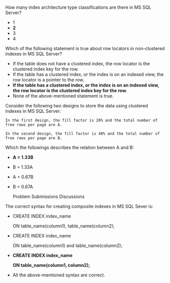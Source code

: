 How many index architecture type classifications are there in MS SQL Server?

- 1
- **2**
- 3
- 4

Which of the following statement is true about row locators in non-clustered indexes in MS SQL Server?

- If the table does not have a clustered index, the row locator is the clustered index key for the row.
- If the table has a clustered index, or the index is on an indexed view, the row locator is a pointer to the row.
- **If the table has a clustered index, or the index is on an indexed view, the row locator is the clustered index key for the row.**
- None of the above-mentioned statement is true.

Consider the following two designs to store the data using clustered indexes in MS SQL Server:

    In the first design, the fill factor is 20% and the total number of free rows per page are A.

    In the second design, the fill factor is 40% and the total number of free rows per page are B.

Which the followings describes the relation between A and B:

- **A = 1.33B**
- B = 1.33A
- A = 0.67B
- B = 0.67A

    Problem
    Submissions
    Discussions

The correct syntax for creating composite indexes in MS SQL Sever is:
- <p>CREATE INDEX index_name</p> <p>ON table_name(column1), table_name(column2);</p>
- <p>CREATE INDEX index_name</p> <p>ON table_name(column1) and table_name(column2);</p>
- **<p>CREATE INDEX index_name</p> <p>ON table_name(column1, column2);</p>**
- <p>All the above-mentioned syntax are correct.</p>

